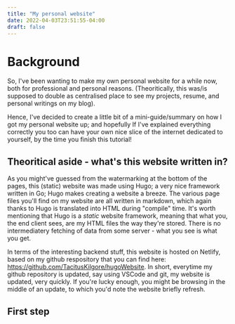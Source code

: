 ```yaml
---
title: "My personal website"
date: 2022-04-03T23:51:55-04:00
draft: false
---
```


# Background
So, I've been wanting to make my own personal website for a while now, both for professional and personal reasons. (Theoritically, this was/is supposed to double as centralised place to see my projects, resume, and personal writings on my blog).

Hence, I've decided to create a little bit of a mini-guide/summary on how I got my personal website up; and hopefully If I've explained everything correctly you too can have your own nice slice of the internet dedicated to yourself, by the time you finish this tutorial!

## Theoritical aside - what's this website written in?
As you might've guessed from the watermarking at the bottom of the pages, this (static) website was made using Hugo; a very nice framework written in Go; Hugo makes creating a website a breeze. The various page files you'll find on my website are all written in markdown, which again thanks to Hugo is translated into HTML during "compile" time. It's worth mentioning that Hugo is a *static* website framework, meaning that what you, the end client sees, are my HTML files the way they're stored. There is no intermediatery fetching of data from some server - what you see is what you get.

In terms of the interesting backend stuff, this website is hosted on Netlify, based on my github respository that you can find here: https://github.com/TacitusKilgore/hugoWebsite. In short, everytime my github repository is updated, say using VSCode and git, my website is updated, very quickly. If you're lucky enough, you might be browsing in the middle of an update, to which you'd note the website briefly refresh.

## First step
